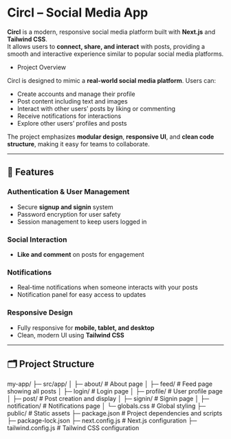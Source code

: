 #  Circl – Social Media App

**Circl** is a modern, responsive social media platform built with **Next.js** and **Tailwind CSS**.  
It allows users to **connect, share, and interact** with posts, providing a smooth and interactive experience similar to popular social media platforms.

- Project Overview

Circl is designed to mimic a **real-world social media platform**. Users can:

- Create accounts and manage their profile  
- Post content including text and images  
- Interact with other users’ posts by liking or commenting  
- Receive notifications for interactions  
- Explore other users’ profiles and posts  

The project emphasizes **modular design**, **responsive UI**, and **clean code structure**, making it easy for teams to collaborate.

---

## 🚀 Features

### Authentication & User Management
- Secure **signup and signin** system  
- Password encryption for user safety  
- Session management to keep users logged in  

### Social Interaction
- **Like and comment** on posts for engagement  


### Notifications
- Real-time notifications when someone interacts with your posts  
- Notification panel for easy access to updates  

### Responsive Design
- Fully responsive for **mobile, tablet, and desktop**  
- Clean, modern UI using **Tailwind CSS**  

---

## 🗂 Project Structure
my-app/
├─ src/app/
│ ├─ about/ # About page
│ ├─ feed/ # Feed page showing all posts
│ ├─ login/ # Login page
│ ├─ profile/ # User profile page
│ ├─ post/ # Post creation and display
│ ├─ signin/ # Signin page
│ ├─ notification/ # Notifications page
│ └─ globals.css # Global styling
├─ public/ # Static assets
├─ package.json # Project dependencies and scripts
├─ package-lock.json
├─ next.config.js # Next.js configuration
├─ tailwind.config.js # Tailwind CSS configuration
